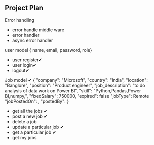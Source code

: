 ## Project Plan
Error handling
- error handle middle ware
- error handler
- async error handler

user model
{ name, email, password, role}
- user register✔
- user login✔
- logout✔

Job model ✔
{
    "company": "Microsoft",
    "country": "India",
    "location": "Banglore",
    "position": "Product engineer",
    "job_description": "to do analysis of data work on Power BI",
    "skill": "Python,Pandas,Power BI,numpy,",
    "fixedSalary": 750000,
    "expired": false
    "jobType": Remote
    "jobPostedOn": ,
    "postedBy":
} 
- get all the jobs ✔
- post a new job ✔
- delete a job 
- update a particular job ✔
- get a particular job ✔
- get my jobs 
